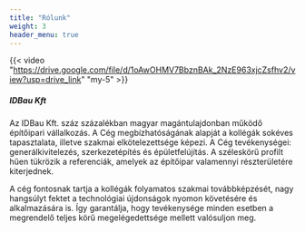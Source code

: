 ```yaml
---
title: "Rólunk"
weight: 3
header_menu: true
---
```


{{< video "https://drive.google.com/file/d/1oAwOHMV7BbznBAk_2NzE963xjcZsfhv2/view?usp=drive_link" "my-5" >}}

##### IDBau Kft

Az IDBau Kft. száz százalékban magyar magántulajdonban működő építőipari vállalkozás. A Cég megbízhatóságának alapját a kollégák sokéves tapasztalata, illetve szakmai elkötelezettsége képezi. A Cég tevékenységei: generálkivitelezés, szerkezetépítés és épületfelújítás. A széleskörű profilt hűen tükrözik a referenciák, amelyek az építőipar valamennyi részterületére kiterjednek.

A cég fontosnak tartja a kollégák folyamatos szakmai továbbképzését, nagy hangsúlyt fektet a technológiai újdonságok nyomon követésére és alkalmazására is. Így garantálja, hogy tevékenysége minden esetben a megrendelő teljes körű megelégedettsége mellett valósuljon meg.
